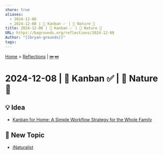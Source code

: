 ```yaml
---
share: true
aliases:
  - 2024-12-08
  - 2024-12-08 | 📌 Kanban ✅ | 🦋 Nature 👀
title: 2024-12-08 | 📌 Kanban ✅ | 🦋 Nature 👀
URL: https://bagrounds.org/reflections/2024-12-08
Author: "[[bryan-grounds]]"
tags: 
---
```

[Home](../index.md) > [Reflections](./index.md) | [⏮️](./2024-12-07.md) [⏭️](./2024-12-09.md)  
# 2024-12-08 | 📌 Kanban ✅ | 🦋 Nature 👀  
## 💡 Idea  
- [Kanban for Home: A Simple Workflow Strategy for the Whole Family](https://parentlightly.com/kanban-for-home)  
  
## 🔧 New Topic  
- [iNaturalist](../topics/inaturalist.md)  
